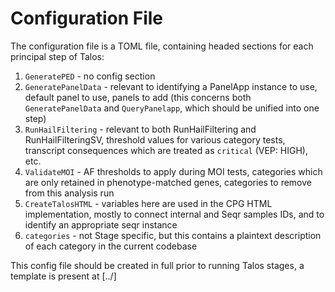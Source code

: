 # Configuration File

The configuration file is a TOML file, containing headed sections for each principal step of Talos:

1. `GeneratePED` - no config section
2. `GeneratePanelData` - relevant to identifying a PanelApp instance to use, default panel to use, panels to add (this
   concerns both `GeneratePanelData` and `QueryPanelapp`, which should be unified into one step)
3. `RunHailFiltering` - relevant to both RunHailFiltering and RunHailFilteringSV, threshold values for various category
   tests, transcript consequences which are treated as `critical` (VEP: HIGH), etc.
4. `ValidateMOI` - AF thresholds to apply during MOI tests, categories which are only retained in phenotype-matched
   genes, categories to remove from this analysis run
5. `CreateTalosHTML` - variables here are used in the CPG HTML implementation, mostly to connect internal and Seqr
   samples IDs, and to identify an appropriate seqr instance
6. `categories` - not Stage specific, but this contains a plaintext description of each category in the current codebase

This config file should be created in full prior to running Talos stages, a template is present at [../]
